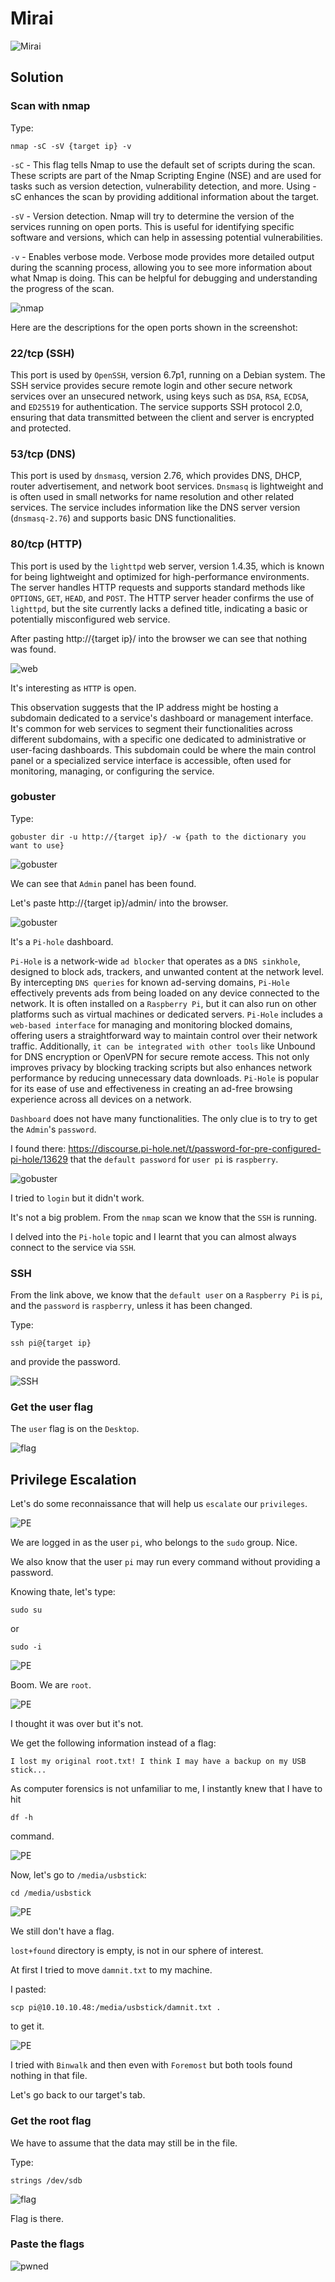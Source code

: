 # Mirai      

![Mirai](./Screenshots/)

## Solution

### Scan with nmap

Type:

```
nmap -sC -sV {target ip} -v
```

`-sC` - This flag tells Nmap to use the default set of scripts during the scan. These scripts are part of the Nmap Scripting Engine (NSE) and are used for tasks such as version detection, vulnerability detection, and more. Using -sC enhances the scan by providing additional information about the target.

`-sV` - Version detection. Nmap will try to determine the version of the services running on open ports. This is useful for identifying specific software and versions, which can help in assessing potential vulnerabilities.

`-v` - Enables verbose mode. Verbose mode provides more detailed output during the scanning process, allowing you to see more information about what Nmap is doing. This can be helpful for debugging and understanding the progress of the scan.

![nmap](./Screenshots/mirainmap.png)

Here are the descriptions for the open ports shown in the screenshot:

### **22/tcp (SSH)**
This port is used by `OpenSSH`, version 6.7p1, running on a Debian system. The SSH service provides secure remote login and other secure network services over an unsecured network, using keys such as `DSA`, `RSA`, `ECDSA`, and `ED25519` for authentication. The service supports SSH protocol 2.0, ensuring that data transmitted between the client and server is encrypted and protected.

### **53/tcp (DNS)**
This port is used by `dnsmasq`, version 2.76, which provides DNS, DHCP, router advertisement, and network boot services. `Dnsmasq` is lightweight and is often used in small networks for name resolution and other related services. The service includes information like the DNS server version (`dnsmasq-2.76`) and supports basic DNS functionalities.

### **80/tcp (HTTP)**
This port is used by the `lighttpd` web server, version 1.4.35, which is known for being lightweight and optimized for high-performance environments. The server handles HTTP requests and supports standard methods like `OPTIONS`, `GET`, `HEAD`, and `POST`. The HTTP server header confirms the use of `lighttpd`, but the site currently lacks a defined title, indicating a basic or potentially misconfigured web service.

After pasting http://{target ip}/ into the browser we can see that nothing was found.

![web](./Screenshots/miraiweb.png)

It's interesting as `HTTP` is open.

This observation suggests that the IP address might be hosting a subdomain dedicated to a service's dashboard or management interface. It's common for web services to segment their functionalities across different subdomains, with a specific one dedicated to administrative or user-facing dashboards. This subdomain could be where the main control panel or a specialized service interface is accessible, often used for monitoring, managing, or configuring the service.

### gobuster

Type:

```
gobuster dir -u http://{target ip}/ -w {path to the dictionary you want to use}
```

![gobuster](./Screenshots/miraigobuster.png)

We can see that `Admin` panel has been found.

Let's paste http://{target ip}/admin/ into the browser.

![gobuster](./Screenshots/miraigobuster2.png)

It's a `Pi-hole` dashboard.

`Pi-Hole` is a network-wide `ad blocker` that operates as a `DNS sinkhole`, designed to block ads, trackers, and unwanted content at the network level. By intercepting `DNS queries` for known ad-serving domains, `Pi-Hole` effectively prevents ads from being loaded on any device connected to the network. It is often installed on a `Raspberry Pi`, but it can also run on other platforms such as virtual machines or dedicated servers. `Pi-Hole` includes a `web-based interface` for managing and monitoring blocked domains, offering users a straightforward way to maintain control over their network traffic. Additionally, `it can be integrated with other tools` like Unbound for DNS encryption or OpenVPN for secure remote access. This not only improves privacy by blocking tracking scripts but also enhances network performance by reducing unnecessary data downloads. `Pi-Hole` is popular for its ease of use and effectiveness in creating an ad-free browsing experience across all devices on a network.

`Dashboard` does not have many functionalities. The only clue is to try to get the `Admin`'s `password`.

I found there: https://discourse.pi-hole.net/t/password-for-pre-configured-pi-hole/13629 that the `default password` for `user pi` is `raspberry`.

![gobuster](./Screenshots/miraigobuster3.png)

I tried to `login` but it didn't work.

It's not a big problem. From the `nmap` scan we know that the `SSH` is running.

I delved into the `Pi-hole` topic and I learnt that you can almost always connect to the service via `SSH`.

### SSH

From the link above, we know that the `default user` on a `Raspberry Pi` is `pi`, and the `password` is `raspberry`, unless it has been changed.

Type:

```
ssh pi@{target ip}
```

and provide the password.

![SSH](./Screenshots/miraissh.png)

### Get the user flag

The `user` flag is on the `Desktop`.

![flag](./Screenshots/miraiuserflag.png)

## Privilege Escalation

Let's do some reconnaissance that will help us `escalate` our `privileges`.

![PE](./Screenshots/miraiid.png)

We are logged in as the user `pi`, who belongs to the `sudo` group. Nice.

We also know that the user `pi` may run every command without providing a password.

Knowing thate, let's type:

```
sudo su
```

or 

```
sudo -i
```

![PE](./Screenshots/miraipe.png)

Boom. We are `root`.

![PE](./Screenshots/miraipe2.png)

I thought it was over but it's not.

We get the following information instead of a flag:

`I lost my original root.txt! I think I may have a backup on my USB stick...`

As computer forensics is not unfamiliar to me, I instantly knew that I have to hit 

```
df -h
```

command.

![PE](./Screenshots/miraipe3.png)

Now, let's go to `/media/usbstick`:

```
cd /media/usbstick
```

![PE](./Screenshots/miraipe4.png)

We still don't have a flag.

`lost+found` directory is empty, is not in our sphere of interest.

At first I tried to move `damnit.txt` to my machine.

I pasted:

```
scp pi@10.10.10.48:/media/usbstick/damnit.txt .
```

to get it.

![PE](./Screenshots/miraipe5.png)

I tried with `Binwalk` and then even with `Foremost` but both tools found nothing in that file.

Let's go back to our target's tab.

### Get the root flag

We have to assume that the data may still be in the file.

Type:

```
strings /dev/sdb
```

![flag](./Screenshots/mirairootflag.png)

Flag is there.

### Paste the flags

![pwned](./Screenshots/miraipwned.png)